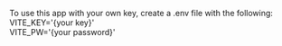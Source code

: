 To use this app with your own key, create a .env file with the following: <br />
VITE_KEY='{your key}' <br />
VITE_PW='{your password}' <br />